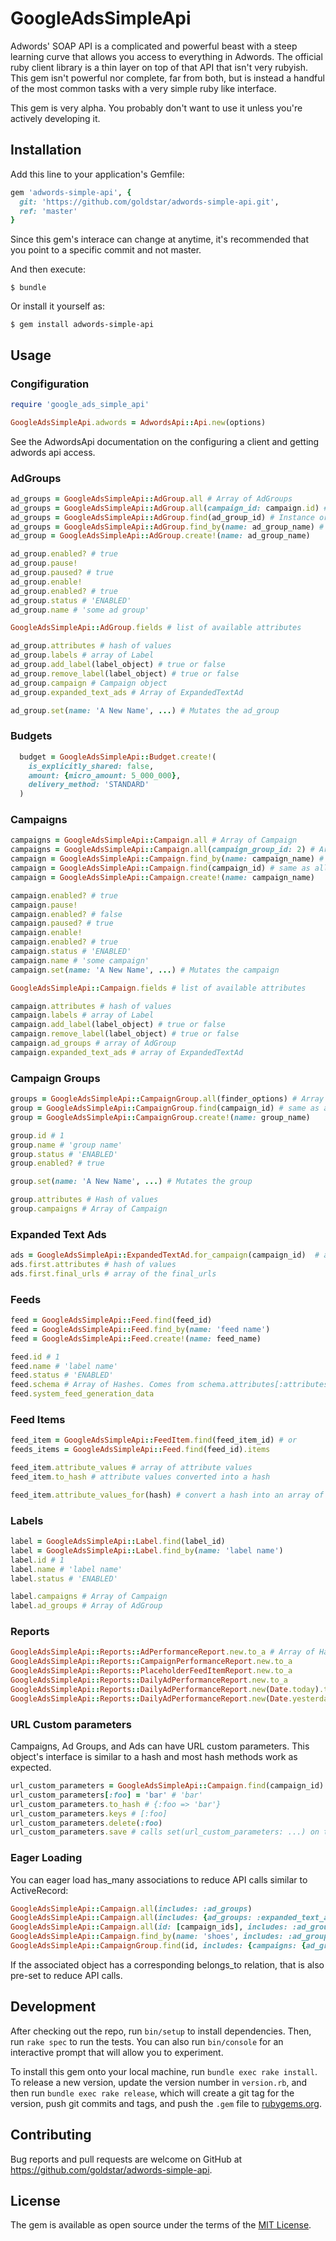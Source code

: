 # GoogleAdsSimpleApi

Adwords' SOAP API is a complicated and powerful beast with a steep learning curve that allows you access to everything in Adwords. The official ruby client library is a thin layer on top of that API that isn't very rubyish. This gem isn't powerful nor complete, far from both, but is instead a handful of the most common tasks with a very simple ruby like interface.

This gem is very alpha. You probably don't want to use it unless you're actively developing it.

## Installation

Add this line to your application's Gemfile:

```ruby
gem 'adwords-simple-api', {
  git: 'https://github.com/goldstar/adwords-simple-api.git',
  ref: 'master'
}
```

Since this gem's interace can change at anytime, it's recommended that you point to a specific commit and not master.

And then execute:

    $ bundle

Or install it yourself as:

    $ gem install adwords-simple-api

## Usage

### Congifiguration

```ruby
require 'google_ads_simple_api'

GoogleAdsSimpleApi.adwords = AdwordsApi::Api.new(options)
```

See the AdwordsApi documentation on the configuring a client and getting adwords api access.

### AdGroups

```ruby
ad_groups = GoogleAdsSimpleApi::AdGroup.all # Array of AdGroups
ad_groups = GoogleAdsSimpleApi::AdGroup.all(campaign_id: campaign.id) # Array of AdGroups
ad_groups = GoogleAdsSimpleApi::AdGroup.find(ad_group_id) # Instance or nil
ad_groups = GoogleAdsSimpleApi::AdGroup.find_by(name: ad_group_name) # Instance or nil
ad_group = GoogleAdsSimpleApi::AdGroup.create!(name: ad_group_name)

ad_group.enabled? # true
ad_group.pause!
ad_group.paused? # true
ad_group.enable!
ad_group.enabled? # true
ad_group.status # 'ENABLED'
ad_group.name # 'some ad group'

GoogleAdsSimpleApi::AdGroup.fields # list of available attributes

ad_group.attributes # hash of values
ad_group.labels # array of Label
ad_group.add_label(label_object) # true or false
ad_group.remove_label(label_object) # true or false
ad_group.campaign # Campaign object
ad_group.expanded_text_ads # Array of ExpandedTextAd

ad_group.set(name: 'A New Name', ...) # Mutates the ad_group

```

### Budgets

```ruby
  budget = GoogleAdsSimpleApi::Budget.create!(
    is_explicitly_shared: false,
    amount: {micro_amount: 5_000_000},
    delivery_method: 'STANDARD'
  )
```

### Campaigns

```ruby
campaigns = GoogleAdsSimpleApi::Campaign.all # Array of Campaign
campaigns = GoogleAdsSimpleApi::Campaign.all(campaign_group_id: 2) # Array of Campaigns
campaign = GoogleAdsSimpleApi::Campaign.find_by(name: campaign_name) # Instance of Campaign or nil
campaign = GoogleAdsSimpleApi::Campaign.find(campaign_id) # same as all(id: campaign_id).first
campaign = GoogleAdsSimpleApi::Campaign.create!(name: campaign_name)

campaign.enabled? # true
campaign.pause!
campaign.enabled? # false
campaign.paused? # true
campaign.enable!
campaign.enabled? # true
campaign.status # 'ENABLED'
campaign.name # 'some campaign'
campaign.set(name: 'A New Name', ...) # Mutates the campaign

GoogleAdsSimpleApi::Campaign.fields # list of available attributes

campaign.attributes # hash of values
campaign.labels # array of Label
campaign.add_label(label_object) # true or false
campaign.remove_label(label_object) # true or false
campaign.ad_groups # array of AdGroup
campaign.expanded_text_ads # array of ExpandedTextAd
```

### Campaign Groups

```ruby
groups = GoogleAdsSimpleApi::CampaignGroup.all(finder_options) # Array of CampaignGroup
group = GoogleAdsSimpleApi::CampaignGroup.find(campaign_id) # same as all(id: campaign_id).first
group = GoogleAdsSimpleApi::CampaignGroup.create!(name: group_name)

group.id # 1
group.name # 'group name'
group.status # 'ENABLED'
group.enabled? # true

group.set(name: 'A New Name', ...) # Mutates the group

group.attributes # Hash of values
group.campaigns # Array of Campaign
```

### Expanded Text Ads

```ruby
ads = GoogleAdsSimpleApi::ExpandedTextAd.for_campaign(campaign_id)  # array of ExpandedTextAds
ads.first.attributes # hash of values
ads.first.final_urls # array of the final_urls
```

### Feeds

```ruby
feed = GoogleAdsSimpleApi::Feed.find(feed_id)
feed = GoogleAdsSimpleApi::Feed.find_by(name: 'feed name')
feed = GoogleAdsSimpleApi::Feed.create!(name: feed_name)

feed.id # 1
feed.name # 'label name'
feed.status # 'ENABLED'
feed.schema # Array of Hashes. Comes from schema.attributes[:attributes]
feed.system_feed_generation_data
```

### Feed Items

```ruby
feed_item = GoogleAdsSimpleApi::FeedItem.find(feed_item_id) # or
feeds_items = GoogleAdsSimpleApi::Feed.find(feed_id).items

feed_item.attribute_values # array of attribute values
feed_item.to_hash # attribute values converted into a hash

feed_item.attribute_values_for(hash) # convert a hash into an array of attribute_values
```

### Labels

```ruby
label = GoogleAdsSimpleApi::Label.find(label_id)
label = GoogleAdsSimpleApi::Label.find_by(name: 'label name')
label.id # 1
label.name # 'label name'
label.status # 'ENABLED'

label.campaigns # Array of Campaign
label.ad_groups # Array of AdGroup
```

### Reports

```ruby
GoogleAdsSimpleApi::Reports::AdPerformanceReport.new.to_a # Array of Hashes
GoogleAdsSimpleApi::Reports::CampaignPerformanceReport.new.to_a
GoogleAdsSimpleApi::Reports::PlaceholderFeedItemReport.new.to_a
GoogleAdsSimpleApi::Reports::DailyAdPerformanceReport.new.to_a                              # Report for yesterday
GoogleAdsSimpleApi::Reports::DailyAdPerformanceReport.new(Date.today).to_a                  # Report for today
GoogleAdsSimpleApi::Reports::DailyAdPerformanceReport.new(Date.yesterday..Date.today).to_a  # Report segmented by day for range
```

### URL Custom parameters

Campaigns, Ad Groups, and Ads can have URL custom parameters. This object's interface
is similar to a hash and most hash methods work as expected.

```ruby
url_custom_parameters = GoogleAdsSimpleApi::Campaign.find(campaign_id).url_custom_parameters
url_custom_parameters[:foo] = 'bar' # 'bar'
url_custom_parameters.to_hash # {:foo => 'bar'}
url_custom_parameters.keys # [:foo]  
url_custom_parameters.delete(:foo)
url_custom_parameters.save # calls set(url_custom_parameters: ...) on the owner e.g. Campaign
```

### Eager Loading

You can eager load has_many associations to reduce API calls similar to ActiveRecord:

```ruby
GoogleAdsSimpleApi::Campaign.all(includes: :ad_groups)
GoogleAdsSimpleApi::Campaign.all(includes: {ad_groups: :expanded_text_ads})
GoogleAdsSimpleApi::Campaign.all(id: [campaign_ids], includes: :ad_groups)
GoogleAdsSimpleApi::Campaign.find_by(name: 'shoes', includes: :ad_groups)
GoogleAdsSimpleApi::CampaignGroup.find(id, includes: {campaigns: {ad_groups: :expanded_text_ads}})
```

If the associated object has a corresponding belongs_to relation, that is also pre-set to reduce API calls.

## Development

After checking out the repo, run `bin/setup` to install dependencies. Then, run `rake spec` to run the tests. You can also run `bin/console` for an interactive prompt that will allow you to experiment.

To install this gem onto your local machine, run `bundle exec rake install`. To release a new version, update the version number in `version.rb`, and then run `bundle exec rake release`, which will create a git tag for the version, push git commits and tags, and push the `.gem` file to [rubygems.org](https://rubygems.org).

## Contributing

Bug reports and pull requests are welcome on GitHub at https://github.com/goldstar/adwords-simple-api.

## License

The gem is available as open source under the terms of the [MIT License](https://opensource.org/licenses/MIT).
